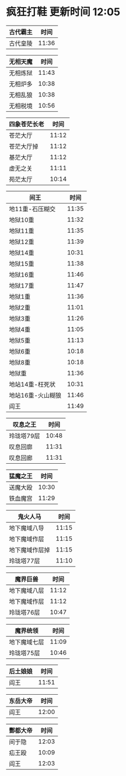 # 疯狂打鞋 更新时间 12:05

| 古代霸主   | 时间    |
|--------|-------|
| 古代皇陵 | 11:36 |

| 无相天魔   | 时间    |
|--------|-------|
| 无相炼狱 | 11:43 |
| 无相炉多 | 10:38 |
| 无相乱狼 | 10:38 |
| 无相税境 | 10:56 |

| 四象苍茫长老   | 时间    |
|--------|-------|
| 苍茫大厅 | 11:12 |
| 苍茫大厅掉 | 11:12 |
| 基茫大厅 | 11:12 |
| 虚无之关 | 11:11 |
| 苑茫太厅 | 10:14 |

| 间王   | 时间    |
|--------|-------|
| 地11重-石压糊交 | 11:35 |
| 地狱10重 | 11:32 |
| 地狱11重 | 11:35 |
| 地狱12重 | 11:39 |
| 地狱14重 | 10:31 |
| 地狱15重 | 11:38 |
| 地狱16重 | 11:46 |
| 地狱17重 | 11:47 |
| 地狱1重 | 11:36 |
| 地狱2重 | 11:01 |
| 地狱3重 | 11:26 |
| 地狱4重 | 11:05 |
| 地狱5重 | 11:13 |
| 地狱6重 | 10:18 |
| 地狱8重 | 10:18 |
| 地狱重 | 11:36 |
| 地站14重-枉死状 | 10:31 |
| 地站16重-火山糊狼 | 11:46 |
| 阎王 | 11:49 |

| 叹息之王   | 时间    |
|--------|-------|
| 玲珑塔79层 | 10:48 |
| 叹息回廓 | 11:31 |
| 叹息回廊 | 11:31 |

| 猛魔之王   | 时间    |
|--------|-------|
| 送魔大殴 | 10:30 |
| 铁血魔宫 | 11:29 |

| 鬼火人马   | 时间    |
|--------|-------|
| 地下魔域八导 | 11:15 |
| 地下魔域作层 | 11:15 |
| 地下魔域作层掉 | 11:15 |
| 玲珑塔77层 | 11:10 |

| 魔界巨兽   | 时间    |
|--------|-------|
| 地下魔域八层 | 11:12 |
| 地下魔域作层 | 11:12 |
| 玲珑塔76层 | 10:47 |

| 魔界统领   | 时间    |
|--------|-------|
| 地下魔域七层 | 11:09 |
| 玲珑塔75层 | 10:46 |

| 后土娘娘   | 时间    |
|--------|-------|
| 阎王 | 11:51 |

| 东岳大帝   | 时间    |
|--------|-------|
| 阎王 | 12:00 |

| 酆都大帝   | 时间    |
|--------|-------|
| 间于隐 | 12:03 |
| 疝王殴 | 10:09 |
| 阎王 | 12:03 |